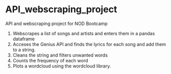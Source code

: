 # API_webscraping_project
 API and webscraping project for NOD Bootcamp
1. Webscrapes a list of songs and artists and enters them in a pandas dataframe
2. Acceses the Genius API and finds the lyrics for each song and add them to a string.
3. Cleans the string and filters unwanted words
4. Counts the frequency of each word
5. Plots a wordcloud using the wordcloud library.
